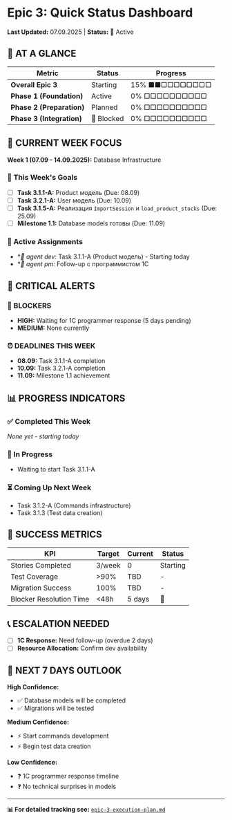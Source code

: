 # Epic 3: Quick Status Dashboard

**Last Updated:** 07.09.2025 | **Status:** 🚀 Active  

## 🎯 AT A GLANCE

| Metric | Status | Progress |
|--------|--------|----------|
| **Overall Epic 3** | Starting | 15% ■■□□□□□□□□ |
| **Phase 1 (Foundation)** | Active | 0% □□□□□□□□□□ |
| **Phase 2 (Preparation)** | Planned | 0% □□□□□□□□□□ |  
| **Phase 3 (Integration)** | 🔴 Blocked | 0% □□□□□□□□□□ |

## 📅 CURRENT WEEK FOCUS

**Week 1 (07.09 - 14.09.2025):** Database Infrastructure  

### 🎯 This Week's Goals
- [ ] **Task 3.1.1-A:** Product модель (Due: 08.09)
- [ ] **Task 3.2.1-A:** User модель (Due: 10.09)  
- [ ] **Task 3.1.5-A:** Реализация `ImportSession` и `load_product_stocks` (Due: 25.09)
- [ ] **Milestone 1.1:** Database models готовы (Due: 11.09)

### 👤 Active Assignments
- **🔧 *agent dev:** Task 3.1.1-A (Product модель) - Starting today
- **📧 *agent pm:** Follow-up с программистом 1С  

## 🚨 CRITICAL ALERTS

### 🔴 BLOCKERS
- **HIGH:** Waiting for 1С programmer response (5 days pending)
- **MEDIUM:** None currently

### ⏰ DEADLINES THIS WEEK  
- **08.09:** Task 3.1.1-A completion
- **10.09:** Task 3.2.1-A completion
- **11.09:** Milestone 1.1 achievement

## 📊 PROGRESS INDICATORS

### ✅ Completed This Week
_None yet - starting today_

### 🔄 In Progress  
- Waiting to start Task 3.1.1-A

### ⏳ Coming Up Next Week
- Task 3.1.2-A (Commands infrastructure)
- Task 3.1.3 (Test data creation)

## 🎯 SUCCESS METRICS

| KPI | Target | Current | Status |
|-----|--------|---------|--------|
| Stories Completed | 3/week | 0 | Starting |
| Test Coverage | >90% | TBD | - |
| Migration Success | 100% | TBD | - |
| Blocker Resolution Time | <48h | 5 days | 🔴 |

## 📞 ESCALATION NEEDED

- [ ] **1С Response:** Need follow-up (overdue 2 days)
- [ ] **Resource Allocation:** Confirm dev availability  

## 🔄 NEXT 7 DAYS OUTLOOK

**High Confidence:**
- ✅ Database models will be completed
- ✅ Migrations will be tested

**Medium Confidence:**  
- ⚡ Start commands development
- ⚡ Begin test data creation

**Low Confidence:**
- ❓ 1С programmer response timeline
- ❓ No technical surprises in models

---
**📊 For detailed tracking see:** [`epic-3-execution-plan.md`](./epic-3-execution-plan.md)
